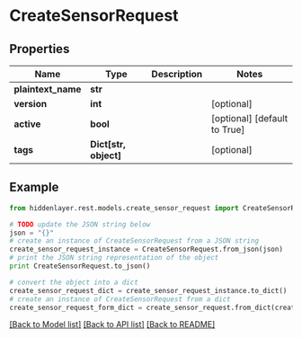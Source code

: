 # CreateSensorRequest


## Properties

Name | Type | Description | Notes
------------ | ------------- | ------------- | -------------
**plaintext_name** | **str** |  | 
**version** | **int** |  | [optional] 
**active** | **bool** |  | [optional] [default to True]
**tags** | **Dict[str, object]** |  | [optional] 

## Example

```python
from hiddenlayer.rest.models.create_sensor_request import CreateSensorRequest

# TODO update the JSON string below
json = "{}"
# create an instance of CreateSensorRequest from a JSON string
create_sensor_request_instance = CreateSensorRequest.from_json(json)
# print the JSON string representation of the object
print CreateSensorRequest.to_json()

# convert the object into a dict
create_sensor_request_dict = create_sensor_request_instance.to_dict()
# create an instance of CreateSensorRequest from a dict
create_sensor_request_form_dict = create_sensor_request.from_dict(create_sensor_request_dict)
```
[[Back to Model list]](../README.md#documentation-for-models) [[Back to API list]](../README.md#documentation-for-api-endpoints) [[Back to README]](../README.md)


